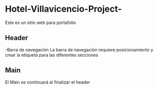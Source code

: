 # Hotel-Villavicencio-Project-

Este es un sitio web para portafolio

## Header

-Barra de navegación
La barra de navegación requiere posicionamiento y crear la etiqueta para las diferentes secciones

## Main

El Main se continuará al finalizar el header


